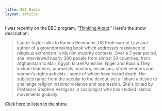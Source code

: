 ```yaml
---
title: BBC Radio
layout: article
---
```

I was recently on the BBC program, "<a href="http://www.bbc.co.uk/programmes/b03dv383" target="_blank">Thinking Aloud</a>." Here's the show description:

> Laurie Taylor talks to Karima Bennoune, US Professor of Law and author of a groundbreaking book which addresses resistance to religious extremism in Muslim majority contexts. Over a 3 year period, she interviewed nearly 300 people from almost 30 countries, from Afghanistan to Mali, Egypt, Israel/Palestine, Niger and Russia.They include teachers, journalists, doctors, musicians, street vendors and women's rights activists - some of whom have risked death. Her subjects range from the secular to the devout, yet all share a desire to challenge religion inspired violence and oppression. She's joined by Professor Stephen Vertigans, a sociologist who has studied Islamic movements globally.


[Click here to listen to the show.](http://www.bbc.co.uk/programmes/b03dv383)
